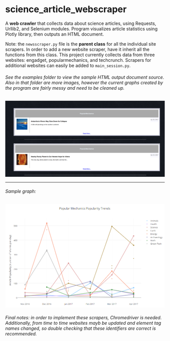 # science_article_webscraper
A **web crawler** that collects data about science articles, using Requests, Urllib2, and Selenium modules. Program visualizes article statistics using Plotly library, then outputs an HTML document.


Note: the `newsscraper.py` file is the **parent class** for all the individual site scrapers. In order to add a new website scraper, have it inherit all the functions from this class. This project currently collects data from three websites: engadget, popularmechanics, and techcrunch. Scrapers for additional websites can easily be added to `main_session.py`.


###### See the examples folder to view the sample HTML output document source. Also in that folder are more images, however the current graphs created by the program are fairly messy and need to be cleaned up.



<a href="https://cdn.rawgit.com/alexander-hamme/Science_Article_Webscraper/a0351637/examples/html_output_articles_list.html">
  <img src="https://github.com/alexander-hamme/Science_Article_Webscraper/blob/master/examples/screenshot.png?raw=true" alt="Image could not be loaded, please look in the examples folder of this repository."></a>

-----
###### Sample graph:


<img src="https://github.com/alexander-hamme/Science_Article_Webscraper/blob/master/examples/popular_mechanics_graph2.PNG?raw=true" alt="Image could not be loaded, please look in the examples folder of this repository.">



###### Final notes: in order to implement these scrapers, Chromedriver is needed. Additionally, from time to time websites mayb be updated and element tag names changed, so double checking that these identifiers are correct is recommended.
